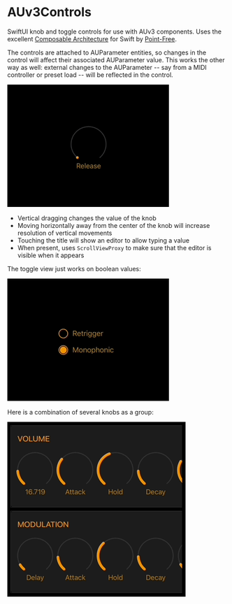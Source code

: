 # AUv3Controls

SwiftUI knob and toggle controls for use with AUv3 components. Uses the excellent
[Composable Architecture](https://github.com/pointfreeco/swift-composable-architecture) for Swift by
[Point-Free](https://www.pointfree.co).

The controls are attached to AUParameter entities, so changes in the control will affect their associated AUParameter
value. This works the other way as well: external changes to the AUParameter -- say from a MIDI controller or
preset load -- will be reflected in the control.

![](https://github.com/bradhowes/AUv3Controls/blob/main/demo.gif?raw=true)

* Vertical dragging changes the value of the knob
* Moving horizontally away from the center of the knob will increase resolution of vertical movements
* Touching the title will show an editor to allow typing a value
* When present, uses `ScrollViewProxy` to make sure that the editor is visible when it appears

The toggle view just works on boolean values:

![](https://github.com/bradhowes/AUv3Controls/blob/main/toggle.gif?raw=true)

Here is a combination of several knobs as a group:

![](https://github.com/bradhowes/AUv3Controls/blob/main/envelopes.gif?raw=true)
